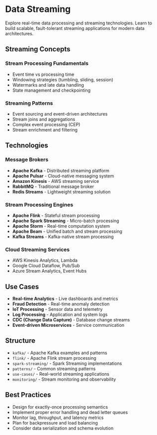 # Data Streaming

Explore real-time data processing and streaming technologies. Learn to build scalable, fault-tolerant streaming applications for modern data architectures.

## Streaming Concepts

### Stream Processing Fundamentals
- Event time vs processing time
- Windowing strategies (tumbling, sliding, session)
- Watermarks and late data handling
- State management and checkpointing

### Streaming Patterns
- Event sourcing and event-driven architectures
- Stream joins and aggregations
- Complex event processing (CEP)
- Stream enrichment and filtering

## Technologies

### Message Brokers
- **Apache Kafka** - Distributed streaming platform
- **Apache Pulsar** - Cloud-native messaging system
- **Amazon Kinesis** - AWS streaming service
- **RabbitMQ** - Traditional message broker
- **Redis Streams** - Lightweight streaming solution

### Stream Processing Engines
- **Apache Flink** - Stateful stream processing
- **Apache Spark Streaming** - Micro-batch processing
- **Apache Storm** - Real-time computation system
- **Apache Beam** - Unified batch and stream processing
- **Kafka Streams** - Kafka-native stream processing

### Cloud Streaming Services
- AWS Kinesis Analytics, Lambda
- Google Cloud Dataflow, Pub/Sub
- Azure Stream Analytics, Event Hubs

## Use Cases

- **Real-time Analytics** - Live dashboards and metrics
- **Fraud Detection** - Real-time anomaly detection
- **IoT Processing** - Sensor data and telemetry
- **Log Processing** - Application and system logs
- **CDC (Change Data Capture)** - Database change streams
- **Event-driven Microservices** - Service communication

## Structure

- `kafka/` - Apache Kafka examples and patterns
- `flink/` - Apache Flink stream processing
- `spark-streaming/` - Spark Streaming implementations
- `patterns/` - Common streaming patterns
- `use-cases/` - Real-world streaming applications
- `monitoring/` - Stream monitoring and observability

## Best Practices

- Design for exactly-once processing semantics
- Implement proper error handling and dead letter queues
- Monitor lag, throughput, and latency metrics
- Plan for backpressure and load balancing
- Consider data serialization and schema evolution
